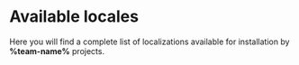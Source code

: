 # Available locales

Here you will find a complete list of localizations available for installation by **%team-name%** projects.

<include from="lists-available-locales.topic"  element-id="available-locales"/>
